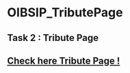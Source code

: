 # OIBSIP_TributePage
## Task 2 : Tribute Page
## <a href="https://shwetadhame.github.io/OIBSIP_TributePage.git.io/"> Check here Tribute Page !</a>
